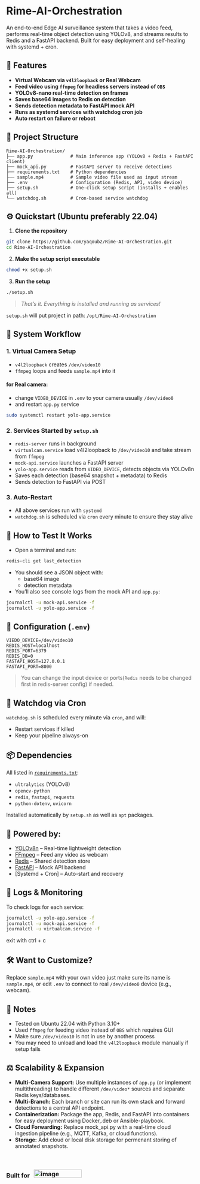 # Rime-AI-Orchestration

An end-to-end Edge AI surveillance system that takes a video feed, performs real-time object detection using YOLOv8, and streams results to Redis and a FastAPI backend. Built for easy deployment and self-healing with systemd + cron.

## 🚀 Features

- **Virtual Webcam via `v4l2loopback` or Real Webcam**
- **Feed video using `ffmpeg` for headless servers instead of `OBS`**
- **YOLOv8-nano real-time detection on frames**
- **Saves base64 images to Redis on detection**
- **Sends detection metadata to FastAPI mock API**
- **Runs as systemd services with watchdog cron job**
- **Auto restart on failure or reboot**

## 🧱 Project Structure

```
Rime-AI-Orchestration/
├── app.py              # Main inference app (YOLOv8 + Redis + FastAPI client)
├── mock_api.py         # FastAPI server to receive detections
├── requirements.txt    # Python dependencies
├── sample.mp4          # Sample video file used as input stream
├── .env                # Configuration (Redis, API, video device)
├── setup.sh            # One-click setup script (installs + enables all)
└── watchdog.sh         # Cron-based service watchdog
```

## ⚙️ Quickstart (Ubuntu preferably 22.04)

1. **Clone the repository**

```bash
git clone https://github.com/yaqoub2/Rime-AI-Orchestration.git
cd Rime-AI-Orchestration
```

2. **Make the setup script executable**

```bash
chmod +x setup.sh
```

3. **Run the setup**

```bash
./setup.sh
```

> *That’s it. Everything is installed and running as services!*

`setup.sh` will put project in path: `/opt/Rime-AI-Orchestration`

## 🔄 System Workflow

### 1. Virtual Camera Setup
- `v4l2loopback` creates `/dev/video10`
- `ffmpeg` loops and feeds `sample.mp4` into it
#### for Real camera: 
-  change `VIDEO_DEVICE` in `.env` to your camera usually `/dev/video0`
-  and restart `app.py` service
```bash
sudo systemctl restart yolo-app.service
```

### 2. Services Started by `setup.sh`
- `redis-server` runs in background
- `virtualcam.service` load v4l2loopback to `/dev/video10` and take stream from `ffmpeg`
- `mock-api.service` launches a FastAPI server
- `yolo-app.service` reads from `VIDEO_DEVICE`, detects objects via YOLOv8n
- Saves each detection (base64 snapshot + metadata) to Redis
- Sends detection to FastAPI via POST

### 3. Auto-Restart
- All above services run with `systemd`
- `watchdog.sh` is scheduled via `cron` every minute to ensure they stay alive

## 🧪 How to Test It Works

- Open a terminal and run:

```bash
redis-cli get last_detection
```

- You should see a JSON object with:
  - base64 image
  - detection metadata
- You’ll also see console logs from the mock API and `app.py`:

```bash
journalctl -u mock-api.service -f
journalctl -u yolo-app.service -f
```

## 🔧 Configuration (`.env`)

```env
VIEDO_DEVICE=/dev/video10
REDIS_HOST=localhost
REDIS_PORT=6379
REDIS_DB=0
FASTAPI_HOST=127.0.0.1
FASTAPI_PORT=8000
```

> You can change the input device or ports(`Redis` needs to be changed first in redis-server config) if needed.

## 🐞 Watchdog via Cron

`watchdog.sh` is scheduled every minute via `cron`, and will:
- Restart services if killed
- Keep your pipeline always-on

## 📦 Dependencies

All listed in [`requirements.txt`](./requirements.txt):

- `ultralytics` (YOLOv8)
- `opencv-python`
- `redis`, `fastapi`, `requests`
- `python-dotenv`, `uvicorn`

Installed automatically by `setup.sh` as well as `apt` packages.

## 📸 Powered by:

- [YOLOv8n](https://docs.ultralytics.com/) – Real-time lightweight detection
- [FFmpeg](https://ffmpeg.org/) – Feed any video as webcam
- [Redis](https://redis.io/) – Shared detection store
- [FastAPI](https://fastapi.tiangolo.com/) – Mock API backend
- [Systemd + Cron] – Auto-start and recovery

## 📁 Logs & Monitoring

To check logs for each service:

```bash
journalctl -u yolo-app.service -f
journalctl -u mock-api.service -f
journalctl -u virtualcam.service -f
```
 exit with ctrl + c

## 🛠️ Want to Customize?

Replace `sample.mp4` with your own video just make sure its name is `sample.mp4`, or edit `.env` to connect to real `/dev/video0` device (e.g., webcam).

## 📌 Notes

- Tested on Ubuntu 22.04 with Python 3.10+
- Used `ffmpeg` for feeding video instead of `OBS` which requires GUI
- Make sure `/dev/video10` is not in use by another process
- You may need to unload and load the `v4l2loopback` module manually if setup fails

## ⚖️ Scalability & Expansion 
- **Multi-Camera Support:** Use multiple instances of `app.py` (or implement multithreading) to handle different `/dev/video*` sources and separate Redis keys/databases.  
- **Multi-Branch:** Each branch or site can run its own stack and forward detections to a central API endpoint.  
- **Containerization:** Package the app, Redis, and FastAPI into containers for easy deployment using Docker,.deb or Ansible-playbook.  
- **Cloud Forwarding:** Replace mock_api.py with a real-time cloud ingestion pipeline (e.g., MQTT, Kafka, or cloud functions).  
- **Storage:** Add cloud or local disk storage for permenant storing of annotated snapshots.  
<br>
    
### **Built for**&nbsp;&nbsp;&nbsp;<img width="128" height="22" alt="image" src="https://github.com/user-attachments/assets/a6a4e585-9a87-4c6b-a0f2-de7e5ed3d050" />
